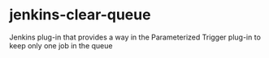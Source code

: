 jenkins-clear-queue
===================

Jenkins plug-in that provides a way in the Parameterized Trigger plug-in to keep only one job in the queue

